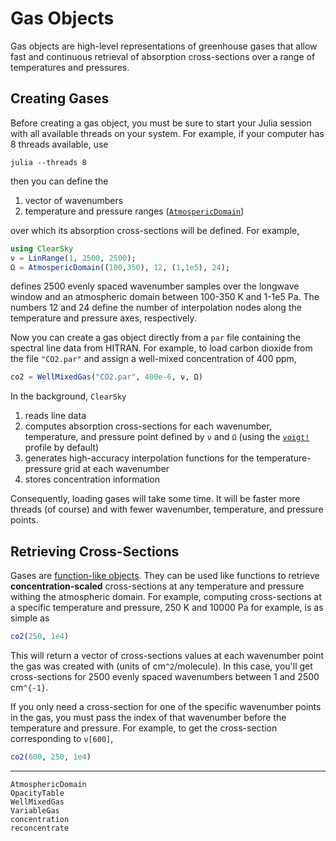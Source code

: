 # Gas Objects

Gas objects are high-level representations of greenhouse gases that allow fast and continuous retrieval of absorption cross-sections over a range of temperatures and pressures.

## Creating Gases

Before creating a gas object, you must be sure to start your Julia session with all available threads on your system. For example, if your computer has 8 threads available, use
```shell
julia --threads 8
```

then you can define the

1. vector of wavenumbers
2. temperature and pressure ranges ([`AtmospericDomain`](@ref))

over which its absorption cross-sections will be defined. For example,

```julia
using ClearSky
ν = LinRange(1, 2500, 2500);
Ω = AtmospericDomain((100,350), 12, (1,1e5), 24);
```

defines 2500 evenly spaced wavenumber samples over the longwave window and an atmospheric domain between 100-350 K and 1-1e5 Pa. The numbers 12 and 24 define the number of interpolation nodes along the temperature and pressure axes, respectively.

Now you can create a gas object directly from a `par` file containing the spectral line data from HITRAN. For example, to load carbon dioxide from the file `"CO2.par"` and assign a well-mixed concentration of 400 ppm,
```julia
co2 = WellMixedGas("CO2.par", 400e-6, ν, Ω)
```
In the background, `ClearSky`
1. reads line data
2. computes absorption cross-sections for each wavenumber, temperature, and pressure point defined by `ν` and `Ω` (using the [`voigt!`](@ref) profile by default)
3. generates high-accuracy interpolation functions for the temperature-pressure grid at each wavenumber
4. stores concentration information

Consequently, loading gases will take some time. It will be faster more threads (of course) and with fewer wavenumber, temperature, and pressure points.

## Retrieving Cross-Sections

Gases are [function-like objects](https://docs.julialang.org/en/v1/manual/methods/#Function-like-objects). They can be used like functions to retrieve **concentration-scaled** cross-sections at any temperature and pressure withing the atmospheric domain. For example, computing cross-sections at a specific temperature and pressure, 250 K and 10000 Pa for example, is as simple as

```julia
co2(250, 1e4)
```

This will return a vector of cross-sections values at each wavenumber point the gas was created with (units of cm``^2``/molecule). In this case, you'll get cross-sections for 2500 evenly spaced wavenumbers between 1 and 2500 cm``^{-1}``.

If you only need a cross-section for one of the specific wavenumber points in the gas, you must pass the index of that wavenumber before the temperature and pressure. For example, to get the cross-section corresponding to `ν[600]`,

```julia
co2(600, 250, 1e4)
```

-----

```@docs
AtmosphericDomain
OpacityTable
WellMixedGas
VariableGas
concentration
reconcentrate
```
